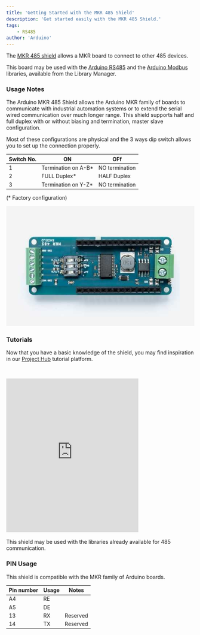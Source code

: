 ```yaml
---
title: 'Getting Started with the MKR 485 Shield'
description: 'Get started easily with the MKR 485 Shield.'
tags:
    - RS485
author: 'Arduino'
---
```


The [MKR 485 shield](https://store.arduino.cc/arduino-mkr-485-shield) allows a MKR board to connect to other 485 devices.

This board may be used with the [Arduino RS485](/en/Reference/ArduinoRS485) and the [Arduino Modbus](/en/ArduinoModbus/ArduinoModbus) libraries, available from the Library Manager.

### Usage Notes

The Arduino MKR 485 Shield allows the Arduino MKR family of boards to communicate with industrial automation systems or to extend the serial wired communication over much longer range. This shield supports half and full duplex with or without biasing and termination, master slave configuration.

Most of these configurations are physical and the 3 ways dip switch allows you to set up the connection properly.

| Switch No. | ON                   | OFf            |
| ---------- | -------------------- | -------------- |
| 1          | Termination on A-B\* | NO termination |
| 2          | FULL Duplex\*        | HALF Duplex    |
| 3          | Termination on Y-Z\* | NO termination |

(* Factory configuration)

![The MKR 485 Shield](assets/MKR485_featured.jpg)

### Tutorials

Now that you have a basic knowledge of the shield, you may find inspiration in our [Project Hub](https://projecthub.arduino.cc/) tutorial platform.

<iframe frameborder='0' height='410' scrolling='no' src='https://create.arduino.cc/projecthub/123325/monitor-your-energy-bill-via-modbus-mkr-wifi-1010-and-rs485-814e5e/embed?use_route=project' width='354' style='margin-top:30px'></iframe>

This shield may be used with the libraries already available for 485 communication.

### PIN Usage

This shield is compatible with the MKR family of Arduino boards.

| Pin number | Usage | Notes    |
| ---------- | ----- | -------- |
| A4         | RE    |          |
| A5         | DE    |          |
| 13         | RX    | Reserved |
| 14         | TX    | Reserved |

